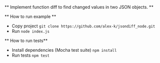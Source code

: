 ** Implement function diff to find changed values in two JSON objects. **

** How to run example **
- Copy project ``git clone https://github.com/alex-k/jsondiff_node.git``
- Run ``node index.js``

** How to run tests**
- Install dependencies (Mocha test suite) ``npm install``
- Run tests ``npm test``



